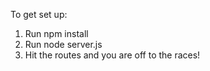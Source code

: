 To get set up:

1. Run npm install
2. Run node server.js
3. Hit the routes and you are off to the races!